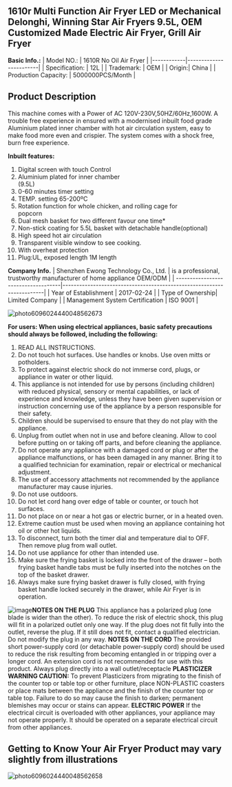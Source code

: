 ## 1610r Multi Function Air Fryer LED or Mechanical Delonghi, Winning Star Air Fryers 9.5L, OEM Customized Made Electric Air Fryer, Grill Air Fryer
**Basic Info.:**
| Model NO.: | 1610R No Oil Air Fryer |
|------------|------------------------|
| Specification: | 12L |
| Trademark: | OEM |
| Origin:| China |
| Production Capacity: | 5000000PCS/Month |

 ## Product Description
This machine comes with a Power of AC 120V-230V,50HZ/60Hz,1600W. 
A trouble free experience in ensured with a modernised inbuilt food grade Aluminium plated inner chamber with hot air circulation system, easy to make food more even and crispier. The system comes with a shock free, burn free experience.

**Inbuilt features:**
1.  Digital screen with touch Control                                                                                
2.  Aluminium plated for inner chamber  
     (9.5L)                                                                                                                         
3.  0-60 minutes timer setting                                                                                              
4.  TEMP. setting 65-200ºC                                                                                          
5.  Rotation function for whole chicken, and rolling cage for      
     popcorn                                                                                                       
6.  Dual mesh basket for two different favour one time*
7.  Non-stick coating for 5.5L basket with detachable handle(optional)
8.  High speed hot air circulation 
9.  Transparent visible window to see cooking.
10. With overheat protection
11. Plug:UL, exposed length 1M length

**Company Info.**
| Shenzhen Ewong Technology Co., Ltd. | is a professional, trustworthy manufacturer of home appliance OEM/ODM |
| ------------------------------------|-----------------------------------------------------------------------|
| Year of Establishment | 2017-02-24 |
| Type of Ownership| Limited Company |
| Management System Certification | ISO 9001 |

 ![photo6096024440048562673](https://user-images.githubusercontent.com/107620285/174061600-dedfecf2-e0fd-4344-a404-a7760e2fc25e.jpg)
 

**For users: When using electrical appliances, basic safety precautions should always be followed, including the following:**
1.	READ ALL INSTRUCTIONS.
2.	Do not touch hot surfaces. Use handles or knobs. Use oven mitts or potholders.
3.	To protect against electric shock do not immerse cord, plugs, or appliance in water or other liquid.
4.	This appliance is not intended for use by persons (including children) with reduced physical, sensory or mental capabilities, or lack of experience and knowledge, unless they have been given supervision or instruction concerning use of the appliance by a person responsible for their safety. 
5.	Children should be supervised to ensure that they do not play with the appliance.
6.	Unplug from outlet when not in use and before cleaning. Allow to cool before putting on or taking off parts, and before cleaning the appliance. 
7.	Do not operate any appliance with a damaged cord or plug or after the appliance malfunctions, or has been damaged in any manner. Bring it to a qualified technician for examination, repair or electrical or mechanical adjustment. 
8.	The use of accessory attachments not recommended by the appliance manufacturer may cause injuries. 
9.	Do not use outdoors. 
10.	Do not let cord hang over edge of table or counter, or touch hot surfaces. 
11.	Do not place on or near a hot gas or electric burner, or in a heated oven. 
12.	Extreme caution must be used when moving an appliance containing hot oil or other hot liquids. 
13.	To disconnect, turn both the timer dial and temperature dial to OFF. Then remove plug from wall outlet. 
14.	Do not use appliance for other than intended use. 
15.	Make sure the frying basket is locked into the front of the drawer – both frying basket handle tabs must be fully inserted into the notches on the top of the basket drawer. 
16.	Always make sure frying basket drawer is fully closed, with frying basket handle locked securely in the drawer, while Air Fryer is in operation. 

![image](https://user-images.githubusercontent.com/107620285/174061976-f87289d6-e3b0-49bf-a635-f65aee67d0f6.png)**NOTES ON THE PLUG** This appliance has a polarized plug (one blade is wider than the other). To reduce the risk of electric shock, this plug will fit in a polarized outlet only one way. If the plug does not fit fully into the outlet, reverse the plug. If it still does not fit, contact a qualified electrician. Do not modify the plug in any way.
**NOTES ON THE CORD** The provided short power-supply cord (or detachable power-supply cord) should be used to reduce the risk resulting from becoming entangled in or tripping over a longer cord. An extension cord is not recommended for use with this product. Always plug directly into a wall outlet/receptacle
**PLASTICIZER WARNING CAUTION:** To prevent Plasticizers from migrating to the finish of the counter top or table top or other furniture, place NON-PLASTIC coasters or place mats between the appliance and the finish of the counter top or table top. Failure to do so may cause the finish to darken; permanent blemishes may occur or stains can appear.
**ELECTRIC POWER** If the electrical circuit is overloaded with other appliances, your appliance may not operate properly. It should be operated on a separate electrical circuit from other appliances.

## Getting to Know Your Air Fryer Product may vary slightly from illustrations
![photo6096024440048562658](https://user-images.githubusercontent.com/107620285/174062762-fb6bb8fc-6d6b-4d58-992d-b084888294e1.jpg)
